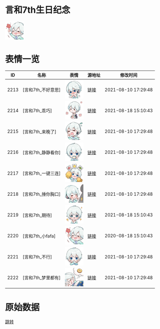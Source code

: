 # 言和7th生日纪念

<img src="./cover.png" height="60" alt="cover" />

# 表情一览

|ID|名称|表情|源地址|修改时间|
|----|----|----|----|----|
|2213|[言和7th_不好意思]|<img src="./pic/002213_%5B言和7th_不好意思%5D.png" height="60" alt="不好意思"/>|[链接](http://i0.hdslb.com/bfs/emote/770cab6905d3563ea98ce41300ab6faa4d72e0bc.png)|2021-08-10 17:29:48|
|2214|[言和7th_乖巧]|<img src="./pic/002214_%5B言和7th_乖巧%5D.png" height="60" alt="乖巧"/>|[链接](http://i0.hdslb.com/bfs/emote/2cc3e5bd1b74e11d63227626e3e70ccca218b9e8.png)|2021-08-18 15:10:43|
|2215|[言和7th_来晚了]|<img src="./pic/002215_%5B言和7th_来晚了%5D.png" height="60" alt="来晚了"/>|[链接](http://i0.hdslb.com/bfs/emote/e4bf7d9341cf16e531e59fb3ae00b5099bd74903.png)|2021-08-10 17:29:48|
|2216|[言和7th_静静看你]|<img src="./pic/002216_%5B言和7th_静静看你%5D.png" height="60" alt="静静看你"/>|[链接](http://i0.hdslb.com/bfs/emote/a073eb677ae33a72b99a0e08fad8d0d597f69d2b.png)|2021-08-10 17:29:48|
|2217|[言和7th_一键三连]|<img src="./pic/002217_%5B言和7th_一键三连%5D.png" height="60" alt="一键三连"/>|[链接](http://i0.hdslb.com/bfs/emote/033d7dbfd814d9e7baa69a63137157f4b9032b5f.png)|2021-08-10 17:29:48|
|2218|[言和7th_捶你胸口]|<img src="./pic/002218_%5B言和7th_捶你胸口%5D.png" height="60" alt="捶你胸口"/>|[链接](http://i0.hdslb.com/bfs/emote/ad5ce66b4480044c31bbc23598f4209e6be2275d.png)|2021-08-10 17:29:48|
|2219|[言和7th_期待]|<img src="./pic/002219_%5B言和7th_期待%5D.png" height="60" alt="期待"/>|[链接](http://i0.hdslb.com/bfs/emote/4d520d8bd5cd2924548a67a96afb898440789fc1.png)|2021-08-18 15:10:43|
|2220|[言和7th_小fafa]|<img src="./pic/002220_%5B言和7th_小fafa%5D.png" height="60" alt="小fafa"/>|[链接](http://i0.hdslb.com/bfs/emote/efcc742e4c202f631162d6fdfb6e3cbb52a0871b.png)|2020-08-18 15:10:43|
|2221|[言和7th_不行]|<img src="./pic/002221_%5B言和7th_不行%5D.png" height="60" alt="不行"/>|[链接](http://i0.hdslb.com/bfs/emote/76ae33697d1942cfbb825acdfdd3de8826dbf10e.png)|2021-08-10 17:29:48|
|2222|[言和7th_梦里都有]|<img src="./pic/002222_%5B言和7th_梦里都有%5D.png" height="60" alt="梦里都有"/>|[链接](http://i0.hdslb.com/bfs/emote/c8c714cbaf4022b71c8b8d0e0e374f08865011cf.png)|2021-08-10 17:29:48|

# 原始数据

[跳转](./raw.json)

